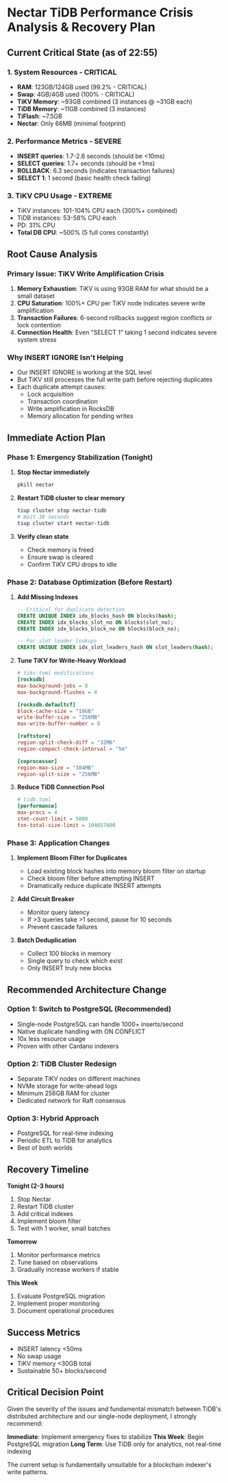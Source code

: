 # Nectar TiDB Performance Crisis Analysis & Recovery Plan

## Current Critical State (as of 22:55)

### 1. System Resources - CRITICAL
- **RAM**: 123GB/124GB used (99.2% - CRITICAL)
- **Swap**: 4GB/4GB used (100% - CRITICAL) 
- **TiKV Memory**: ~93GB combined (3 instances @ ~31GB each)
- **TiDB Memory**: ~11GB combined (3 instances)
- **TiFlash**: ~7.5GB
- **Nectar**: Only 66MB (minimal footprint)

### 2. Performance Metrics - SEVERE
- **INSERT queries**: 1.7-2.6 seconds (should be <10ms)
- **SELECT queries**: 1.7+ seconds (should be <1ms)
- **ROLLBACK**: 6.3 seconds (indicates transaction failures)
- **SELECT 1**: 1 second (basic health check failing)

### 3. TiKV CPU Usage - EXTREME
- TiKV instances: 101-104% CPU each (300%+ combined)
- TiDB instances: 53-58% CPU each
- PD: 31% CPU
- **Total DB CPU**: ~500% (5 full cores constantly)

## Root Cause Analysis

### Primary Issue: TiKV Write Amplification Crisis
1. **Memory Exhaustion**: TiKV is using 93GB RAM for what should be a small dataset
2. **CPU Saturation**: 100%+ CPU per TiKV node indicates severe write amplification
3. **Transaction Failures**: 6-second rollbacks suggest region conflicts or lock contention
4. **Connection Health**: Even "SELECT 1" taking 1 second indicates severe system stress

### Why INSERT IGNORE Isn't Helping
- Our INSERT IGNORE is working at the SQL level
- But TiKV still processes the full write path before rejecting duplicates
- Each duplicate attempt causes:
  - Lock acquisition
  - Transaction coordination
  - Write amplification in RocksDB
  - Memory allocation for pending writes

## Immediate Action Plan

### Phase 1: Emergency Stabilization (Tonight)
1. **Stop Nectar immediately**
   ```bash
   pkill nectar
   ```

2. **Restart TiDB cluster to clear memory**
   ```bash
   tiup cluster stop nectar-tidb
   # Wait 30 seconds
   tiup cluster start nectar-tidb
   ```

3. **Verify clean state**
   - Check memory is freed
   - Ensure swap is cleared
   - Confirm TiKV CPU drops to idle

### Phase 2: Database Optimization (Before Restart)

1. **Add Missing Indexes**
   ```sql
   -- Critical for duplicate detection
   CREATE UNIQUE INDEX idx_blocks_hash ON blocks(hash);
   CREATE INDEX idx_blocks_slot_no ON blocks(slot_no);
   CREATE INDEX idx_blocks_block_no ON blocks(block_no);
   
   -- For slot leader lookups
   CREATE UNIQUE INDEX idx_slot_leaders_hash ON slot_leaders(hash);
   ```

2. **Tune TiKV for Write-Heavy Workload**
   ```toml
   # tikv.toml modifications
   [rocksdb]
   max-background-jobs = 8
   max-background-flushes = 4
   
   [rocksdb.defaultcf]
   block-cache-size = "10GB"
   write-buffer-size = "256MB"
   max-write-buffer-number = 8
   
   [raftstore]
   region-split-check-diff = "32MB"
   region-compact-check-interval = "5m"
   
   [coprocessor]
   region-max-size = "384MB"
   region-split-size = "256MB"
   ```

3. **Reduce TiDB Connection Pool**
   ```toml
   # tidb.toml
   [performance]
   max-procs = 4
   stmt-count-limit = 5000
   txn-total-size-limit = 104857600
   ```

### Phase 3: Application Changes

1. **Implement Bloom Filter for Duplicates**
   - Load existing block hashes into memory bloom filter on startup
   - Check bloom filter before attempting INSERT
   - Dramatically reduce duplicate INSERT attempts

2. **Add Circuit Breaker**
   - Monitor query latency
   - If >3 queries take >1 second, pause for 10 seconds
   - Prevent cascade failures

3. **Batch Deduplication**
   - Collect 100 blocks in memory
   - Single query to check which exist
   - Only INSERT truly new blocks

## Recommended Architecture Change

### Option 1: Switch to PostgreSQL (Recommended)
- Single-node PostgreSQL can handle 1000+ inserts/second
- Native duplicate handling with ON CONFLICT
- 10x less resource usage
- Proven with other Cardano indexers

### Option 2: TiDB Cluster Redesign
- Separate TiKV nodes on different machines
- NVMe storage for write-ahead logs
- Minimum 256GB RAM for cluster
- Dedicated network for Raft consensus

### Option 3: Hybrid Approach
- PostgreSQL for real-time indexing
- Periodic ETL to TiDB for analytics
- Best of both worlds

## Recovery Timeline

**Tonight (2-3 hours)**
1. Stop Nectar
2. Restart TiDB cluster
3. Add critical indexes
4. Implement bloom filter
5. Test with 1 worker, small batches

**Tomorrow**
1. Monitor performance metrics
2. Tune based on observations
3. Gradually increase workers if stable

**This Week**
1. Evaluate PostgreSQL migration
2. Implement proper monitoring
3. Document operational procedures

## Success Metrics
- INSERT latency <50ms
- No swap usage
- TiKV memory <30GB total
- Sustainable 50+ blocks/second

## Critical Decision Point
Given the severity of the issues and fundamental mismatch between TiDB's distributed architecture and our single-node deployment, I strongly recommend:

**Immediate**: Implement emergency fixes to stabilize
**This Week**: Begin PostgreSQL migration
**Long Term**: Use TiDB only for analytics, not real-time indexing

The current setup is fundamentally unsuitable for a blockchain indexer's write patterns.